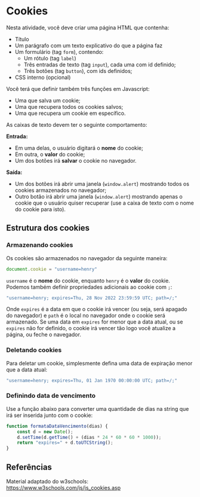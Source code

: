 # Cookies

Nesta atividade, você deve criar uma página HTML que contenha:

* Título
* Um parágrafo com um texto explicativo do que a página faz
* Um formulário (tag `form`), contendo:
  * Um rótulo (tag `label`) 
  * Três entradas de texto (tag `input`), cada uma com id definido;
  * Três botões (tag `button`), com ids definidos;
* CSS interno (opcional)

Você terá que definir também três funções em Javascript:

* Uma que salva um cookie;
* Uma que recupera todos os cookies salvos;
* Uma que recupera um cookie em específico.

As caixas de texto devem ter o seguinte comportamento:

**Entrada:**

* Em uma delas, o usuário digitará o **nome** do cookie;
* Em outra, o **valor** do cookie;
* Um dos botões irá **salvar** o cookie no navegador.

**Saída:**

* Um dos botões irá abrir uma janela (`window.alert`) mostrando todos os cookies armazenados no navegador;
* Outro botão irá abrir uma janela (`window.alert`) mostrando apenas o cookie que o usuário quiser recuperar (use a caixa
  de texto com o nome do cookie para isto).

## Estrutura dos cookies

### Armazenando cookies

Os cookies são armazenados no navegador da seguinte maneira:

```javascript
document.cookie = "username=henry"
```

`username` é o **nome** do cookie, enquanto `henry` é o **valor** do cookie. Podemos também definir propriedades 
adicionais ao cookie com `;`:

```javascript
"username=henry; expires=Thu, 28 Nov 2022 23:59:59 UTC; path=/;"
```

Onde `expires` é a data em que o cookie irá vencer (ou seja, será apagado do navegador) e `path` é o local no navegador
onde o cookie será armazenado. Se uma data em `expires` for menor que a data atual, ou se `expires` não for definido,
o cookie irá vencer tão logo você atualize a página, ou feche o navegador.

### Deletando cookies

Para deletar um cookie, simplesmente defina uma data de expiração menor que a data atual:

```javascript
"username=henry; expires=Thu, 01 Jan 1970 00:00:00 UTC; path=/;"
```

### Definindo data de vencimento

Use a função abaixo para converter uma quantidade de dias na string que irá ser inserida junto com o cookie:

```javascript
function formataDataVencimento(dias) {
    const d = new Date();
    d.setTime(d.getTime() + (dias * 24 * 60 * 60 * 1000));
    return "expires=" + d.toUTCString();
}
```

## Referências

Material adaptado do w3schools: https://www.w3schools.com/js/js_cookies.asp